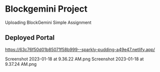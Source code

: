 # Blockgemini Project

Uploading BlockGemini Simple Assignment

## Deployed Portal

https://63c76f50d01b85071f58b999--sparkly-pudding-a49e47.netlify.app/

Screenshot 2023-01-18 at 9.36.22 AM.png
Screenshot 2023-01-18 at 9.37.24 AM.png
